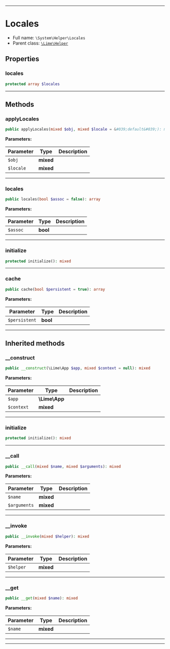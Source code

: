 ***

# Locales





* Full name: `\System\Helper\Locales`
* Parent class: [`\Lime\Helper`](../../Lime/Helper.md)



## Properties


### locales



```php
protected array $locales
```






***

## Methods


### applyLocales



```php
public applyLocales(mixed $obj, mixed $locale = &#039;default&#039;): mixed
```








**Parameters:**

| Parameter | Type | Description |
|-----------|------|-------------|
| `$obj` | **mixed** |  |
| `$locale` | **mixed** |  |




***

### locales



```php
public locales(bool $assoc = false): array
```








**Parameters:**

| Parameter | Type | Description |
|-----------|------|-------------|
| `$assoc` | **bool** |  |




***

### initialize



```php
protected initialize(): mixed
```











***

### cache



```php
public cache(bool $persistent = true): array
```








**Parameters:**

| Parameter | Type | Description |
|-----------|------|-------------|
| `$persistent` | **bool** |  |




***


## Inherited methods


### __construct



```php
public __construct(\Lime\App $app, mixed $context = null): mixed
```








**Parameters:**

| Parameter | Type | Description |
|-----------|------|-------------|
| `$app` | **\Lime\App** |  |
| `$context` | **mixed** |  |




***

### initialize



```php
protected initialize(): mixed
```











***

### __call



```php
public __call(mixed $name, mixed $arguments): mixed
```








**Parameters:**

| Parameter | Type | Description |
|-----------|------|-------------|
| `$name` | **mixed** |  |
| `$arguments` | **mixed** |  |




***

### __invoke



```php
public __invoke(mixed $helper): mixed
```








**Parameters:**

| Parameter | Type | Description |
|-----------|------|-------------|
| `$helper` | **mixed** |  |




***

### __get



```php
public __get(mixed $name): mixed
```








**Parameters:**

| Parameter | Type | Description |
|-----------|------|-------------|
| `$name` | **mixed** |  |




***


***

